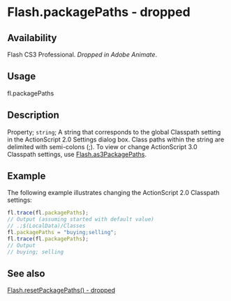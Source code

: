 # Flash.packagePaths - dropped

## Availability

Flash CS3 Professional. *Dropped in Adobe Animate*.

## Usage

fl.packagePaths

## Description

Property; `string`; A string that corresponds to the global Classpath setting in the ActionScript 2.0 Settings dialog box. Class paths within the string are delimited with semi-colons (;). To view or change ActionScript 3.0 Classpath settings, use [Flash.as3PackagePaths](../Flash_object/Flash2.md).

## Example

The following example illustrates changing the ActionScript 2.0 Classpath settings:

```javascript
fl.trace(fl.packagePaths);
// Output (assuming started with default value)
// .;$(LocalData)/Classes
fl.packagePaths = "buying;selling";
fl.trace(fl.packagePaths);
// Output
// buying; selling
```

## See also

[Flash.resetPackagePaths() - dropped](../Flash_object/Flash60.md)
